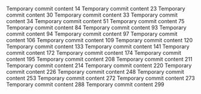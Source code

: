 Temporary commit content 14
Temporary commit content 23
Temporary commit content 30
Temporary commit content 33
Temporary commit content 34
Temporary commit content 51
Temporary commit content 75
Temporary commit content 84
Temporary commit content 93
Temporary commit content 94
Temporary commit content 97
Temporary commit content 106
Temporary commit content 109
Temporary commit content 120
Temporary commit content 133
Temporary commit content 141
Temporary commit content 172
Temporary commit content 174
Temporary commit content 195
Temporary commit content 208
Temporary commit content 211
Temporary commit content 214
Temporary commit content 220
Temporary commit content 226
Temporary commit content 248
Temporary commit content 253
Temporary commit content 272
Temporary commit content 273
Temporary commit content 288
Temporary commit content 299
